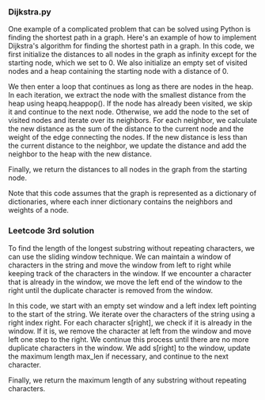 ### Dijkstra.py
One example of a complicated problem that can be solved using Python is finding the shortest path in a graph. Here's an example of how to implement Dijkstra's algorithm for finding the shortest path in a graph.
In this code, we first initialize the distances to all nodes in the graph as infinity except for the starting node, which we set to 0. We also initialize an empty set of visited nodes and a heap containing the starting node with a distance of 0.

We then enter a loop that continues as long as there are nodes in the heap. In each iteration, we extract the node with the smallest distance from the heap using heapq.heappop(). If the node has already been visited, we skip it and continue to the next node. Otherwise, we add the node to the set of visited nodes and iterate over its neighbors. For each neighbor, we calculate the new distance as the sum of the distance to the current node and the weight of the edge connecting the nodes. If the new distance is less than the current distance to the neighbor, we update the distance and add the neighbor to the heap with the new distance.

Finally, we return the distances to all nodes in the graph from the starting node.

Note that this code assumes that the graph is represented as a dictionary of dictionaries, where each inner dictionary contains the neighbors and weights of a node.

### Leetcode 3rd solution
To find the length of the longest substring without repeating characters, we can use the sliding window technique. We can maintain a window of characters in the string and move the window from left to right while keeping track of the characters in the window. If we encounter a character that is already in the window, we move the left end of the window to the right until the duplicate character is removed from the window. 

In this code, we start with an empty set window and a left index left pointing to the start of the string. We iterate over the characters of the string using a right index right. For each character s[right], we check if it is already in the window. If it is, we remove the character at left from the window and move left one step to the right. We continue this process until there are no more duplicate characters in the window. We add s[right] to the window, update the maximum length max_len if necessary, and continue to the next character.

Finally, we return the maximum length of any substring without repeating characters.
